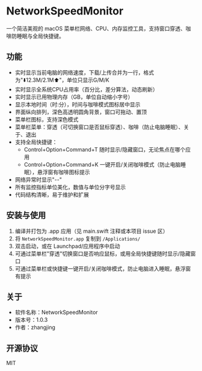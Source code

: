 # NetworkSpeedMonitor

一个简洁美观的 macOS 菜单栏网络、CPU、内存监控工具，支持窗口穿透、咖啡防睡眠与全局快捷键。

## 功能
- 实时显示当前电脑的网络速度，下载/上传合并为一行，格式为"⬇️12.3M/2.1M⬆️"，单位只显示G/M/K
- 实时显示全系统CPU占用率（百分比，差分算法，动态刷新）
- 实时显示已用物理内存（GB，单位自动缩小字号）
- 显示本地时间（时:分），时间与咖啡模式图标居中显示
- 界面纵向排列，深色高透明圆角背景，窗口可拖动、置顶
- 菜单栏图标，支持深色模式
- 菜单栏菜单：穿透（可切换窗口是否鼠标穿透）、咖啡（防止电脑睡眠）、关于、退出
- 支持全局快捷键：
  - Control+Option+Command+T 随时显示/隐藏窗口，无论焦点在哪个应用
  - Control+Option+Command+K 一键开启/关闭咖啡模式（防止电脑睡眠），悬浮窗有咖啡图标提示
- 网络异常时显示"--"
- 所有监控指标单位美化，数值与单位分字号显示
- 代码结构清晰，易于维护和扩展

## 安装与使用
1. 编译并打包为 .app 应用（见 main.swift 注释或本项目 issue 区）
2. 将 `NetworkSpeedMonitor.app` 复制到 `/Applications/`
3. 双击启动，或在 Launchpad/应用程序中启动
4. 可通过菜单栏"穿透"切换窗口是否响应鼠标，或用全局快捷键随时显示/隐藏窗口
5. 可通过菜单栏或快捷键一键开启/关闭咖啡模式，防止电脑进入睡眠，悬浮窗有提示

## 关于
- 软件名称：NetworkSpeedMonitor
- 版本号：1.0.3
- 作者：zhangjing

## 开源协议
MIT 
